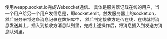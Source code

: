 使用weapp.socket.io完成Websocket通信。
	具体是服务器记载在线的用户，当一个用户给另一个用户发信息是，即socket.emit，触发服务器上的socket.on，然后服务器将这条消息记录在数据库中，
然后判定接收方是否在线，在线就将消息发送其上，插入到接收方消息队列里，完成上述操作后，将消息插入到发送方消息队列里。